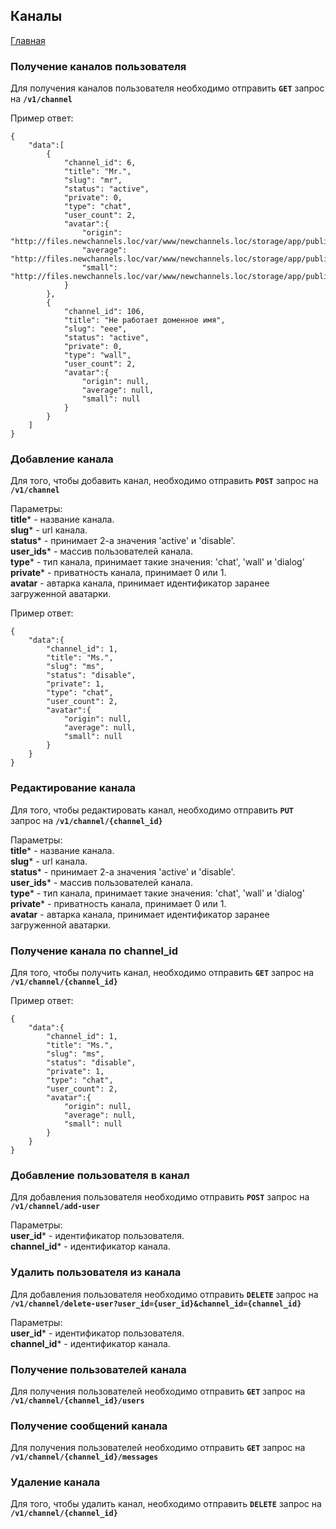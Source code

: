 ## Каналы

[Главная](main.md) 

### Получение каналов пользователя

Для получения каналов пользователя необходимо отправить **`GET`** запрос на **`/v1/channel`**

Пример ответ:<br>
```
{
    "data":[
        {
            "channel_id": 6,
            "title": "Mr.",
            "slug": "mr",
            "status": "active",
            "private": 0,
            "type": "chat",
            "user_count": 2,
            "avatar":{
                "origin": "http://files.newchannels.loc/var/www/newchannels.loc/storage/app/public/img/channel/b/b6/b6ba4c2140f71b3430a7aaf44a4bd2e1.jpg",
                "average": "http://files.newchannels.loc/var/www/newchannels.loc/storage/app/public/img/channel/b/b6/b6ba4c2140f71b3430a7aaf44a4bd2e1_400.jpg",
                "small": "http://files.newchannels.loc/var/www/newchannels.loc/storage/app/public/img/channel/b/b6/b6ba4c2140f71b3430a7aaf44a4bd2e1_150.jpg"
            }
        },
        {
            "channel_id": 106,
            "title": "Не работает доменное имя",
            "slug": "eee",
            "status": "active",
            "private": 0,
            "type": "wall",
            "user_count": 2,
            "avatar":{
                "origin": null,
                "average": null,
                "small": null
            }
        }
    ]
}
```

### Добавление канала

Для того, чтобы добавить канал, необходимо отправить 
**`POST`** запрос на **`/v1/channel`**

Параметры:<br>
**title*** - название канала.<br>
**slug*** - url канала.<br>
**status*** - принимает 2-а значения 'active' и 'disable'.<br>
**user_ids*** - массив пользователей канала.<br>
**type*** - тип канала, принимает такие значения: 
'chat', 'wall' и 'dialog'<br>
**private*** - приватность канала, принимает 0 или 1.<br>
**avatar** - автарка канала, 
принимает идентификатор заранее загруженной аватарки.

Пример ответ:<br>

```
{
    "data":{
        "channel_id": 1,
        "title": "Ms.",
        "slug": "ms",
        "status": "disable",
        "private": 1,
        "type": "chat",
        "user_count": 2,
        "avatar":{
            "origin": null,
            "average": null,
            "small": null
        }
    }
}
```

### Редактирование канала

Для того, чтобы редактировать канал, необходимо отправить 
**`PUT`** запрос на **`/v1/channel/{channel_id}`**

Параметры:<br>
**title*** - название канала.<br>
**slug*** - url канала.<br>
**status*** - принимает 2-а значения 'active' и 'disable'.<br>
**user_ids*** - массив пользователей канала.<br>
**type*** - тип канала, принимает такие значения: 
'chat', 'wall' и 'dialog'<br>
**private*** - приватность канала, принимает 0 или 1.<br>
**avatar** - автарка канала, 
принимает идентификатор заранее загруженной аватарки.

### Получение канала по channel_id

Для того, чтобы получить канал, необходимо отправить 
**`GET`** запрос на **`/v1/channel/{channel_id}`**

Пример ответ:<br>

```
{
    "data":{
        "channel_id": 1,
        "title": "Ms.",
        "slug": "ms",
        "status": "disable",
        "private": 1,
        "type": "chat",
        "user_count": 2,
        "avatar":{
            "origin": null,
            "average": null,
            "small": null
        }
    }
}
```

### Добавление пользователя в канал

Для добавления пользователя необходимо отправить
**`POST`** запрос на **`/v1/channel/add-user`**

Параметры:<br>
**user_id*** - идентификатор пользователя.<br>
**channel_id*** - идентификатор канала.<br>

### Удалить пользователя из канала

Для добавления пользователя необходимо отправить
**`DELETE`** запрос на **`/v1/channel/delete-user?user_id={user_id}&channel_id={channel_id}`**

Параметры:<br>
**user_id*** - идентификатор пользователя.<br>
**channel_id*** - идентификатор канала.<br>

### Получение пользователей канала

Для получения пользователей необходимо отправить
**`GET`** запрос на **`/v1/channel/{channel_id}/users`**

### Получение сообщений канала

Для получения пользователей необходимо отправить
**`GET`** запрос на **`/v1/channel/{channel_id}/messages`**

### Удаление канала

Для того, чтобы удалить канал, необходимо отправить 
**`DELETE`** запрос на **`/v1/channel/{channel_id}`**
